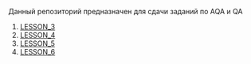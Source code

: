 Данный репозиторий предназначен для сдачи заданий по AQA и QA

1. [LESSON_3](https://github.com/STALKSA/ASTON_QAEngineer_Cource/tree/LESSON_3)
2. [LESSON_4](https://github.com/STALKSA/ASTON_QAEngineer_Cource/blob/LESSON_4/README.md)
3. [LESSON_5](https://github.com/STALKSA/ASTON_QAEngineer_Cource/tree/LESSON_5)
4. [LESSON_6](https://github.com/STALKSA/ASTON_QAEngineer_Cource/tree/LESSON_6)
